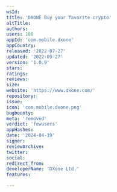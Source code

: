 ```yaml
---
wsId: 
title: 'DXONE Buy your favorite crypto'
altTitle: 
authors: 
users: 100
appId: 'com.mobile.dxone'
appCountry: 
released: '2022-07-27'
updated: '2022-09-27'
version: '1.0.9'
stars: 
ratings: 
reviews: 
size: 
website: 'https://www.dxone.com/'
repository: 
issue: 
icon: 'com.mobile.dxone.png'
bugbounty: 
meta: 'removed'
verdict: 'fewusers'
appHashes: 
date: '2024-04-19'
signer: 
reviewArchive: 
twitter: 
social: 
redirect_from: 
developerName: 'DXone Ltd.'
features: 

---
```


